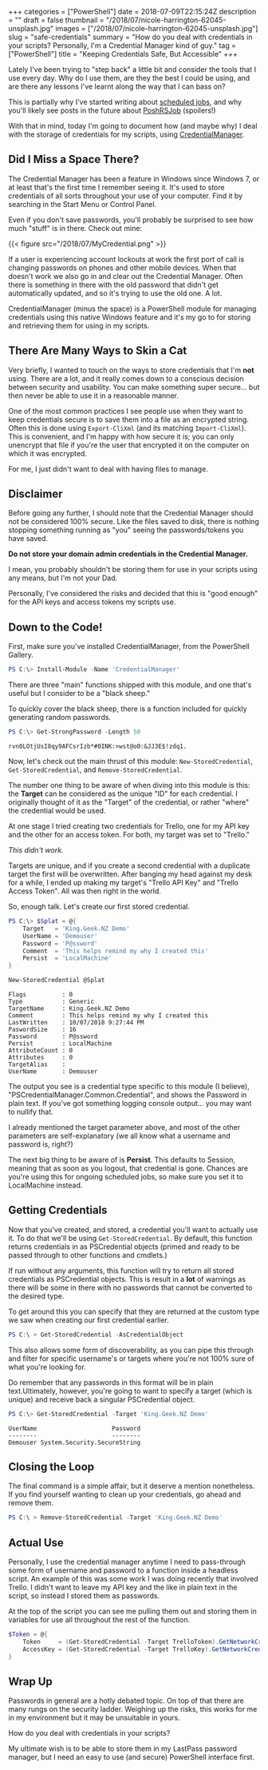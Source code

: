 +++
categories = ["PowerShell"]
date = 2018-07-09T22:15:24Z
description = ""
draft = false
thumbnail = "/2018/07/nicole-harrington-62045-unsplash.jpg"
images = ["/2018/07/nicole-harrington-62045-unsplash.jpg"]
slug = "safe-credentials"
summary = "How do you deal with credentials in your scripts? Personally, I'm a Credential Manager kind of guy."
tag = ["PowerShell"]
title = "Keeping Credentials Safe, But Accessible"
+++


Lately I've been trying to "step back" a little bit and consider the tools that I use every day. Why do I use them, are they the best I could be using, and are there any lessons I've learnt along the way that I can bass on?

This is partially why I've started writing about [scheduled jobs](https://king.geek.nz/2018/06/18/powershell-orchestration-with-scheduled-jobs-the-start-of-a-series/), and why you'll likely see posts in the future about [PoshRSJob](https://www.powershellgallery.com/packages/PoshRSJob) (spoilers!)

With that in mind, today I'm going to document how (and maybe why) I deal with the storage of credentials for my scripts, using [CredentialManager](https://www.powershellgallery.com/packages/CredentialManager).

## **Did I Miss a Space There?**

The Credential Manager has been a feature in Windows since Windows 7, or at least that's the first time I remember seeing it. It's used to store credentials of all sorts throughout your use of your computer. Find it by searching in the Start Menu or Control Panel.

Even if you don't save passwords, you'll probably be surprised to see how much "stuff" is in there. Check out mine:

{{< figure src="/2018/07/MyCredential.png" >}}

If a user is experiencing account lockouts at work the first port of call is changing passwords on phones and other mobile devices. When that doesn't work we also go in and clear out the Credential Manager. Often there is something in there with the old password that didn't get automatically updated, and so it's trying to use the old one. A lot.

CredentialManager (minus the space) is a PowerShell module for managing credentials using this native Windows feature and it's my go to for storing and retrieving them for using in my scripts.

## **There Are Many Ways to Skin a Cat**

Very briefly, I wanted to touch on the ways to store credentials that I'm **not** using. There are a lot, and it really comes down to a conscious decision between security and usability. You can make something super secure... but then never be able to use it in a reasonable manner.

One of the most common practices I see people use when they want to keep credentials secure is to save them into a file as an encrypted string. Often this is done using `Export-CliXml` (and its matching `Import-CliXml`). This is convenient, and I'm happy with how secure it is; you can only unencrypt that file if you're the user that encrypted it on the computer on which it was encrypted.

For me, I just didn't want to deal with having files to manage.

## **Disclaimer**

Before going any further, I should note that the Credential Manager should not be considered 100% secure. Like the files saved to disk, there is nothing stopping something running as "you" seeing the passwords/tokens you have saved.

**Do not store your domain admin credentials in the Credential Manager.**

I mean, you probably shouldn't be storing them for use in your scripts using any means, but I'm not your Dad.

Personally, I've considered the risks and decided that this is "good enough" for the API keys and access tokens my scripts use.

## **Down to the Code!**

First, make sure you've installed CredentialManager, from the PowerShell Gallery.

```powershell
PS C:\> Install-Module -Name 'CredentialManager'

```

There are three "main" functions shipped with this module, and one that's useful but I consider to be a "black sheep."

To quickly cover the black sheep, there is a function included for quickly generating random passwords.

```powershell
PS C:\> Get-StrongPassword -Length 50

```

```
rvn0LOtjUsI8qy9AFCsrIzb*#0INK:>wst@o0:&JJ3E$!zdq1.

```

Now, let's check out the main thrust of this module: `New-StoredCredential`, `Get-StoredCredential`, and `Remove-StoredCredential`.

The number one thing to be aware of when diving into this module is this: the **Target** can be considered as the unique "ID" for each credential. I originally thought of it as the "Target" of the credential, or rather "where" the credential would be used.

At one stage I tried creating two credentials for Trello, one for my API key and the other for an access token. For both, my target was set to "Trello."

_This didn't work._

Targets are unique, and if you create a second credential with a duplicate target the first will be overwritten. After banging my head against my desk for a while, I ended up making my target's "Trello API Key" and "Trello Access Token". All was then right in the world.

So, enough talk. Let's create our first stored credential.

```powershell
PS C:\> $Splat = @{
    Target   = 'King.Geek.NZ Demo'
    UserName = 'Demouser'
    Password = 'P@ssword'
    Comment  = 'This helps remind my why I created this'
    Persist  = 'LocalMachine'
}

New-StoredCredential @Splat

```

```
Flags          : 0
Type           : Generic
TargetName     : King.Geek.NZ Demo
Comment        : This helps remind my why I created this
LastWritten    : 10/07/2018 9:27:44 PM
PaswordSize    : 16
Password       : P@ssword
Persist        : LocalMachine
AttributeCount : 0
Attributes     : 0
TargetAlias    :
UserName       : Demouser

```

The output you see is a credential type specific to this module (I believe), "PSCredentialManager.Common.Credential", and shows the Password in plain text. If you've got something logging console output... you may want to nullify that.

I already mentioned the target parameter above, and most of the other parameters are self-explanatory (we all know what a username and password is, right?)

The next big thing to be aware of is **Persist**. This defaults to Session, meaning that as soon as you logout, that credential is gone. Chances are you're using this for ongoing scheduled jobs, so make sure you set it to LocalMachine instead.

## **Getting Credentials**

Now that you've created, and stored, a credential you'll want to actually use it. To do that we'll be using `Get-StoredCredential`. By default, this function returns credentials in as PSCredential objects (primed and ready to be passed through to other functions and cmdlets.)

If run without any arguments, this function will try to return all stored credentials as PSCredential objects. This is result in a **lot** of warnings as there will be some in there with no passwords that cannot be converted to the desired type.

To get around this you can specify that they are returned at the custom type we saw when creating our first credential earlier.

```powershell
PS C:\ > Get-StoredCredential -AsCredentialObject

```

This also allows some form of discoverability, as you can pipe this through and filter for specific username's or targets where you're not 100% sure of what you're looking for.

Do remember that any passwords in this format will be in plain text.Ultimately, however, you're going to want to specify a target (which is unique) and receive back a singular PSCredential object.

```powershell
PS C:\> Get-StoredCredential -Target 'King.Geek.NZ Demo'

```

```
UserName                     Password
--------                     --------
Demouser System.Security.SecureString

```

## **Closing the Loop**

The final command is a simple affair, but it deserve a mention nonetheless. If you find yourself wanting to clean up your credentials, go ahead and remove them.

```powershell
PS C:\ > Remove-StoredCredential -Target 'King.Geek.NZ Demo'

```

## **Actual Use**

Personally, I use the credential manager anytime I need to pass-through some form of username and password to a function inside a headless script. An example of this was some work I was doing recently that involved Trello. I didn't want to leave my API key and the like in plain text in the script, so instead I stored them as passwords.

At the top of the script you can see me pulling them out and storing them in variables for use all throughout the rest of the function.

```powershell
$Token = @{
    Token     = (Get-StoredCredential -Target TrelloToken).GetNetworkCredential().Password
    AccessKey = (Get-StoredCredential -Target TrelloKey).GetNetworkCredential().Password
}

```

## **Wrap Up**

Passwords in general are a hotly debated topic. On top of that there are many rungs on the security ladder. Weighing up the risks, this works for me in my environment but it may be unsuitable in yours.

How do you deal with credentials in your scripts?

My ultimate wish is to be able to store them in my LastPass password manager, but I need an easy to use (and secure) PowerShell interface first.

